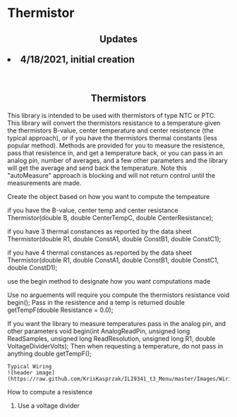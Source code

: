 # Thermistor
<b><h2><center>Updates </center>
<li>4/18/2021, initial creation</li>
</h1></b>
<br>
<b><h2><center>Thermistors</center></h1></b>

This library is intended to be used with thermistors of type NTC or PTC. This library will convert the thermistors resistance to a temperature given the thermistors B-value, center temperature and center resistence (the typical approach), or if you have the thermistors thermal constants (less popular method). Methods are provided for you to measure the resistence, pass that resistence in, and get a temperature back, or you can pass in an analog pin, number of averages, and a few other parameters and the library will get the average and send back the temperature. Note this "autoMeasure" approach is blocking and will not return control until the measurements are made.

Create the object based on how you want to compute the tempeature

if you have the B-value, center temp and center resistance
	Thermistor(double B, double CenterTempC, double CenterResistance);
  
  if you have 3 thermal constances as reported by the data sheet
	Thermistor(double R1, double ConstA1, double ConstB1, double ConstC1);
  
  if you have 4 thermal constances as reported by the data sheet
	Thermistor(double R1, double ConstA1, double ConstB1, double ConstC1, double ConstD1);
  
  
  use the begin method to designate how you want computations made
  
  Use no arguements will require you compute the thermistors resistance
	void begin();
  Pass in the resistence and a temp is returned
  double getTempF(double Resistance = 0.0);
  
  
  If you want the library to measure temperatures 
  pass in the analog pin, and other parameters
  void begin(int AnalogReadPin, unsigned long ReadSamples, unsigned long ReadResolution, unsigned long R1, double VoltageDividerVolts);
Then when requesting a temperature, do not pass in anything
	double getTempF();
	
	Typical Wiring
	![header image](https://raw.github.com/KrisKasprzak/ILI9341_t3_Menu/master/Images/Wiring.jpg)
  
  How to compute a resistence
 1. Use a voltage divider
